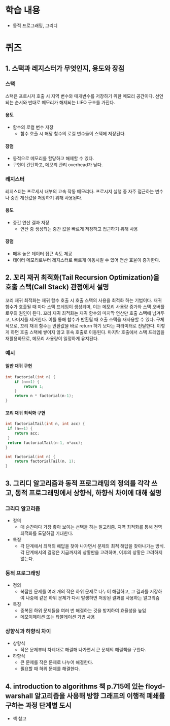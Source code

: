 # 학습 내용
- 동적 프로그래밍, 그리디

# 퀴즈 

## 1. 스택과 레지스터가 무엇인지, 용도와 장점

### 스택
스택은 프로시저 호출 시 지역 변수와 매개변수를 저장하기 위한 메모리 공간이다. 선언되는 순서와 반대로 메모리가 해제되는 LIFO 구조를 가진다. 

#### 용도
- 함수의 로컬 변수 저장
    - 함수 호출 시 해당 함수의 로컬 변수들이 스택에 저장된다.

#### 장점
- 동적으로 메모리를 할당하고 해제할 수 있다.
- 구현이 간단하고, 메모리 관리 overhead가 낮다.

### 레지스터
레지스터는 프로세서 내부의 고속 작동 메모리다. 프로시저 실행 중 자주 접근하는 변수나 중간 계산값을 저장하기 위해 사용된다.

#### 용도
- 중간 연산 결과 저장
    - 연산 중 생성되는 중간 값을 빠르게 저장하고 접근하기 위해 사용
#### 장점
- 매우 높은 데이터 접근 속도 제공
- 데이터 메모리로부터 레지스터로 빠르게 이동시킬 수 있어 연산 효율이 증가한다.

## 2. 꼬리 재귀 최적화(Tail Recursion Optimization)을 호출 스택(Call Stack) 관점에서 설명

꼬리 재귀 최적화는 재귀 함수 호출 시 호출 스택의 사용을 최적화 하는 기법이다.
재귀함수가 호출될 때 마다 스택 프레임이 생성되며, 이는 메모리 사용량 증가와 스택 오버플로우의 원인이 된다. 
꼬리 재귀 최적화는 재귀 함수의 마지막 연산만 호출 스택에 남겨두고, 나머지를 제거한다. 이를 통해 함수가 반환될 때 호출 스택을 재사용할 수 있다.
구체적으로, 꼬리 재귀 함수는 반환값을 바로 return 하기 보다는 파라미터로 전달한다.
이렇게 하면 호출 스택에 쌓이지 않고 후속 호출로 이동된다.
마지막 호출에서 스택 프레임을 재활용하므로, 메모리 사용량이 일정하게 유지된다.

### 예시
#### 일반 재귀 구현
```c
int factorial(int n) {
    if (n==1) {
        return 1;
    }
    return n * factorial(n-1);
}
```

#### 꼬리 재귀 최적화 구현
```c
int factorialTail(int n, int acc) {
 if (n==1) {
    return acc;
 }
 return factorialTail(n-1, n*acc);
}

int factorial(int n) {
    return factorialTail(n, 1);
}
```

## 3. 그리디 알고리즘과 동적 프로그래밍의 정의를 각각 쓰고, 동적 프로그래밍에서 상향식, 하향식 차이에 대해 설명

### 그리디 알고리즘
- 정의
    - 매 순간마다 가장 좋아 보이는 선택을 하는 알고리즘. 지역 최적화를 통해 전역 최적화를 도달하길 기대한다.
- 특징
    - 각 단계에서 최적의 해답을 찾아 나가면서 문제의 최적 해답을 찾아나가는 방식. 각 단계에서의 결정은 지금까지의 상황만을 고려하며, 이후의 상황은 고려하지 않는다.

### 동적 프로그래밍
- 정의
    - 복잡한 문제를 여러 개의 작은 하위 문제로 나누어 해결하고, 그 결과를 저장하여 나중에 같은 하위 문제가 다시 발생하면 저장된 결과를 사용하는 알고리즘
- 특징
    - 중복된 하위 문제들을 여러 번 해결하는 것을 방지하여 효율성을 높임
    - 메모이제이션 또는 타뷸레이션 기법 사용

### 상향식과 하향식 차이
- 상향식
    - 작은 문제부터 차례대로 해결해 나가면서 큰 문제의 해결책을 구한다.
- 하향식
    - 큰 문제를 작은 문제로 나누어 해결한다.
    - 필요할 때 하위 문제를 해결한다.

## 4. introduction to algorithms 책 p.715에 있는 floyd-warshall 알고리즘을 사용해 방향 그래프의 이행적 폐쇄를 구하는 과정 단계별 도시 
- 책 참고